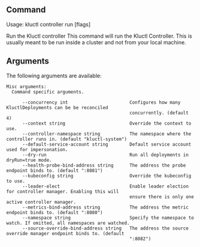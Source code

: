 <!-- This comment is uncommented when auto-synced to www-kluctl.io

---
title: "controller run"
linkTitle: "controller run"
weight: 10
description: >
    controller command
---
-->

## Command
<!-- BEGIN SECTION "controller run" "Usage" false -->
Usage: kluctl controller run [flags]

Run the Kluctl controller
This command will run the Kluctl Controller. This is usually meant to be run inside a cluster and not from your local machine.

<!-- END SECTION -->

## Arguments

The following arguments are available:
<!-- BEGIN SECTION "controller run" "Misc arguments" true -->
```
Misc arguments:
  Command specific arguments.

      --concurrency int                       Configures how many KluctlDeployments can be be reconciled
                                              concurrently. (default 4)
      --context string                        Override the context to use.
      --controller-namespace string           The namespace where the controller runs in. (default "kluctl-system")
      --default-service-account string        Default service account used for impersonation.
      --dry-run                               Run all deployments in dryRun=true mode.
      --health-probe-bind-address string      The address the probe endpoint binds to. (default ":8081")
      --kubeconfig string                     Override the kubeconfig to use.
      --leader-elect                          Enable leader election for controller manager. Enabling this will
                                              ensure there is only one active controller manager.
      --metrics-bind-address string           The address the metric endpoint binds to. (default ":8080")
      --namespace string                      Specify the namespace to watch. If omitted, all namespaces are watched.
      --source-override-bind-address string   The address the source override manager endpoint binds to. (default
                                              ":8082")

```
<!-- END SECTION -->
